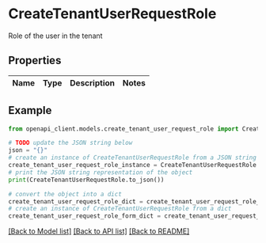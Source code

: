 # CreateTenantUserRequestRole

Role of the user in the tenant

## Properties

Name | Type | Description | Notes
------------ | ------------- | ------------- | -------------

## Example

```python
from openapi_client.models.create_tenant_user_request_role import CreateTenantUserRequestRole

# TODO update the JSON string below
json = "{}"
# create an instance of CreateTenantUserRequestRole from a JSON string
create_tenant_user_request_role_instance = CreateTenantUserRequestRole.from_json(json)
# print the JSON string representation of the object
print(CreateTenantUserRequestRole.to_json())

# convert the object into a dict
create_tenant_user_request_role_dict = create_tenant_user_request_role_instance.to_dict()
# create an instance of CreateTenantUserRequestRole from a dict
create_tenant_user_request_role_form_dict = create_tenant_user_request_role.from_dict(create_tenant_user_request_role_dict)
```
[[Back to Model list]](../README.md#documentation-for-models) [[Back to API list]](../README.md#documentation-for-api-endpoints) [[Back to README]](../README.md)


